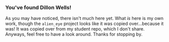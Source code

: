 ### You've found Dillon Wells!
As you may have noticed, there isn't much here yet. What _is_ here is my own work, though the `alien_eye` project looks like it was copied over...because it was! It was copied over from my student repo, which I don't share. Anyways, feel free to have a look around. Thanks for stopping by.


<!--
**dwells35/dwells35** is a ✨ _special_ ✨ repository because its `README.md` (this file) appears on your GitHub profile.

Here are some ideas to get you started:

- 🔭 I’m currently working on ...
- 🌱 I’m currently learning ...
- 👯 I’m looking to collaborate on ...
- 🤔 I’m looking for help with ...
- 💬 Ask me about ...
- 📫 How to reach me: ...
- 😄 Pronouns: ...
- ⚡ Fun fact: ...
-->
